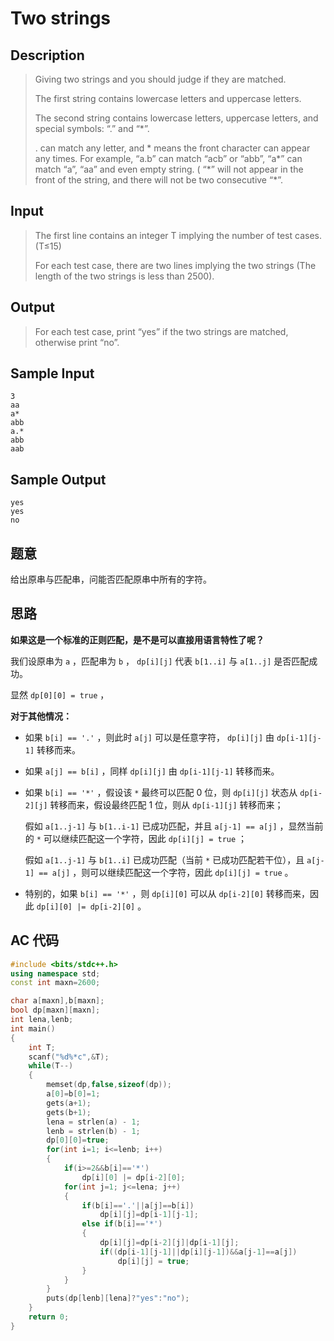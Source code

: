 # Two strings

## **Description**

> Giving two strings and you should judge if they are matched.
>
> The first string contains lowercase letters and uppercase letters.
>
> The second string contains lowercase letters, uppercase letters, and special symbols: “.” and “\*”.
>
> . can match any letter, and \* means the front character can appear any times. For example, “a.b” can match “acb” or “abb”, “a\*” can match “a”, “aa” and even empty string. ( “\*” will not appear in the front of the string, and there will not be two consecutive “\*”.



## **Input**

> The first line contains an integer T implying the number of test cases. (T≤15)
>
> For each test case, there are two lines implying the two strings (The length of the two strings is less than 2500).



## **Output**

> For each test case, print “yes” if the two strings are matched, otherwise print “no”.



## **Sample Input**

    3
    aa
    a*
    abb
    a.*
    abb
    aab



## **Sample Output**

    yes
    yes
    no



## **题意**

给出原串与匹配串，问能否匹配原串中所有的字符。



## **思路**

**如果这是一个标准的正则匹配，是不是可以直接用语言特性了呢？**

我们设原串为 `a` ，匹配串为 `b` ， `dp[i][j]` 代表 `b[1..i]` 与 `a[1..j]` 是否匹配成功。

显然 `dp[0][0] = true` ，

**对于其他情况：**

- 如果 `b[i] == '.'` ，则此时 `a[j]` 可以是任意字符， `dp[i][j]` 由 `dp[i-1][j-1]` 转移而来。

- 如果 `a[j] == b[i]` ，同样 `dp[i][j]` 由 `dp[i-1][j-1]` 转移而来。

- 如果 `b[i] == '*'` ，假设该 `*` 最终可以匹配 0 位，则 `dp[i][j]` 状态从 `dp[i-2][j]` 转移而来，假设最终匹配 1 位，则从 `dp[i-1][j]` 转移而来；

  假如 `a[1..j-1]` 与 `b[1..i-1]` 已成功匹配，并且 `a[j-1] == a[j]` ，显然当前的 `*` 可以继续匹配这一个字符，因此 `dp[i][j] = true` ；

  假如 `a[1..j-1]` 与 `b[1..i]` 已成功匹配（当前 `*` 已成功匹配若干位），且 `a[j-1] == a[j]` ，则可以继续匹配这一个字符，因此 `dp[i][j] = true` 。

- 特别的，如果 `b[i] == '*'` ，则 `dp[i][0]` 可以从 `dp[i-2][0]` 转移而来，因此 `dp[i][0] |= dp[i-2][0]` 。





## **AC 代码**

```cpp
#include <bits/stdc++.h>
using namespace std;
const int maxn=2600;

char a[maxn],b[maxn];
bool dp[maxn][maxn];
int lena,lenb;
int main()
{
    int T;
    scanf("%d%*c",&T);
    while(T--)
    {
        memset(dp,false,sizeof(dp));
        a[0]=b[0]=1;
        gets(a+1);
        gets(b+1);
        lena = strlen(a) - 1;
        lenb = strlen(b) - 1;
        dp[0][0]=true;
        for(int i=1; i<=lenb; i++)
        {
            if(i>=2&&b[i]=='*')
                dp[i][0] |= dp[i-2][0];
            for(int j=1; j<=lena; j++)
            {
                if(b[i]=='.'||a[j]==b[i])
                    dp[i][j]=dp[i-1][j-1];
                else if(b[i]=='*')
                {
                    dp[i][j]=dp[i-2][j]|dp[i-1][j];
                    if((dp[i-1][j-1]||dp[i][j-1])&&a[j-1]==a[j])
                        dp[i][j] = true;
                }
            }
        }
        puts(dp[lenb][lena]?"yes":"no");
    }
    return 0;
}
```

